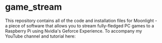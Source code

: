 # game_stream
This repository contains all of the code and installation files for Moonlight - a piece of software that allows you to stream fully-fledged PC games to a Raspberry Pi using Nvidia's Geforce Experience. To accompany my YouTube channel and tutorial here:
